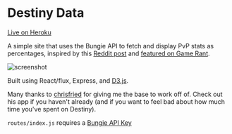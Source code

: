 # Destiny Data

[Live on Heroku](https://destiny-data.herokuapp.com/)

A simple site that uses the Bungie API to fetch and display PvP stats as percentages, inspired by this [Reddit post](https://www.reddit.com/r/CruciblePlaybook/comments/4rp01r/ideal_breakdown_of_kill_types/) and [featured on Game Rant](http://gamerant.com/destiny-pvp-stat-site-311/).

![screenshot](./public/images/chart_shot.png)

Built using React/flux, Express, and [D3.js](https://d3js.org/).

Many thanks to [chrisfried](https://github.com/chrisfried/secret-scrubland) for giving me the base to work off of. Check out his app if you haven't already (and if you want to feel bad about how much time you've spent on Destiny).

`routes/index.js` requires a [Bungie API Key](https://www.bungie.net/en/User/API)
